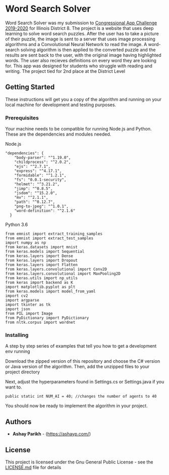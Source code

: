 # Word Search Solver

Word Search Solver was my submission to [Congressional App Challenge 2019-2020](https://www.congressionalappchallenge.us/) for Illinois District 8. The project is a website that uses deep learning to solve word search puzzles. After the user has to take a picture of their puzzle, the image is sent to a server that uses image processing algorithms and a Convolutional Neural Network to read the image. A word-search solving algorithm is then applied to the converted puzzle and the results are sent back to the user, with the original image having highlighted words. The user also recieves definitions on every word they are looking for. This app was designed for students who struggle with reading and writing. The project tied for 2nd place at the District Level

## Getting Started

These instructions will get you a copy of the algorithm and running on your local machine for development and testing purposes.

### Prerequisites

Your machine needs to be compatible for running Node.js and Python. These are the dependencies and modules needed.

Node.js
```
"dependencies": {
    "body-parser": "^1.19.0",
    "childprocess": "^2.0.2",
    "ejs": "^2.7.1",
    "express": "^4.17.1",
    "formidable": "^1.2.1",
    "fs": "0.0.1-security",
    "helmet": "^3.21.2",
    "jimp": "^0.8.5",
    "jsdom": "^15.2.0",
    "mv": "^2.1.1",
    "path": "^0.12.7",
    "png-to-jpeg": "^1.0.1",
    "word-definition": "^2.1.6"
  }
```
Python 3.6
```
from emnist import extract_training_samples
from emnist import extract_test_samples
import numpy as np
from keras.datasets import mnist
from keras.models import Sequential
from keras.layers import Dense
from keras.layers import Dropout
from keras.layers import Flatten
from keras.layers.convolutional import Conv2D
from keras.layers.convolutional import MaxPooling2D
from keras.utils import np_utils
from keras import backend as K
import matplotlib.pyplot as plt
from keras.models import model_from_yaml
import cv2
import argparse
import tkinter as tk
import json
from PIL import Image
from PyDictionary import PyDictionary
from nltk.corpus import wordnet
```

### Installing

A step by step series of examples that tell you how to get a development env running

Download the zipped version of this repository and choose the C# version or Java version of the algorithm. Then, add the unzipped files to your project directory

Next, adjust the hyperparameters found in Settings.cs or Settings.java if you want to.
```
public static int NUM_AI = 40; //changes the number of agents to 40
```
You should now be ready to implement the algorithm in your project.



## Authors

* **Ashay Parikh** - (https://ashayp.com/)

## License

This project is licensed under the Gnu General Public License - see the [LICENSE.md](https://github.com/ashayp22/WordSearchSolver/blob/master/LICENSE) file for details


